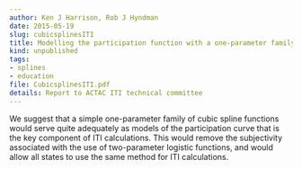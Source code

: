 ```yaml
---
author: Ken J Harrison, Rob J Hyndman
date: 2015-05-19
slug: cubicsplinesITI
title: Modelling the participation function with a one-parameter family of cubic splines
kind: unpublished
tags:
- splines
- education
file: CubicsplinesITI.pdf
details: Report to ACTAC ITI technical committee
---
```


We suggest that a simple one-parameter family of cubic spline functions would serve quite adequately as models of the participation curve that is the key component of ITI calculations. This would remove the subjectivity associated with the use of two-parameter logistic functions, and would allow all states to use the same method for ITI calculations.
